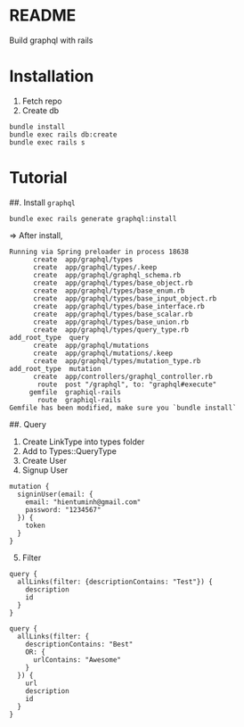 # README
Build graphql with rails

# Installation
1. Fetch repo
2. Create db
```
bundle install
bundle exec rails db:create
bundle exec rails s
```
# Tutorial
##. Install `graphql`
```
bundle exec rails generate graphql:install
```
=> After install,
```
Running via Spring preloader in process 18638
      create  app/graphql/types
      create  app/graphql/types/.keep
      create  app/graphql/graphql_schema.rb
      create  app/graphql/types/base_object.rb
      create  app/graphql/types/base_enum.rb
      create  app/graphql/types/base_input_object.rb
      create  app/graphql/types/base_interface.rb
      create  app/graphql/types/base_scalar.rb
      create  app/graphql/types/base_union.rb
      create  app/graphql/types/query_type.rb
add_root_type  query
      create  app/graphql/mutations
      create  app/graphql/mutations/.keep
      create  app/graphql/types/mutation_type.rb
add_root_type  mutation
      create  app/controllers/graphql_controller.rb
       route  post "/graphql", to: "graphql#execute"
     gemfile  graphiql-rails
       route  graphiql-rails
Gemfile has been modified, make sure you `bundle install`
```
##. Query
1. Create LinkType into types folder
2. Add to Types::QueryType
3. Create User
4. Signup User
```
mutation {
  signinUser(email: {
    email: "hientuminh@gmail.com"
    password: "1234567"
  }) {
    token
  }
}
```
5. Filter
```
query {
  allLinks(filter: {descriptionContains: "Test"}) {
    description
    id
  }
}

query {
  allLinks(filter: {
    descriptionContains: "Best"
    OR: {
      urlContains: "Awesome"
    }
  }) {
    url
    description
    id
  }
}

```
